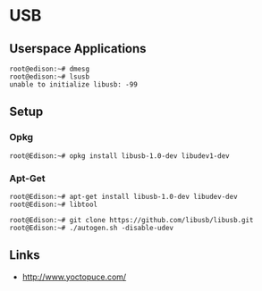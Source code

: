 USB
==

## Userspace Applications

    root@edison:~# dmesg
    root@edison:~# lsusb
    unable to initialize libusb: -99

## Setup
### Opkg

    root@Edison:~# opkg install libusb-1.0-dev libudev1-dev

### Apt-Get

    root@Edison:~# apt-get install libusb-1.0-dev libudev-dev
    root@Edison:~# libtool
    
    root@Edison:~# git clone https://github.com/libusb/libusb.git
    root@Edison:~# ./autogen.sh -disable-udev

## Links

- http://www.yoctopuce.com/